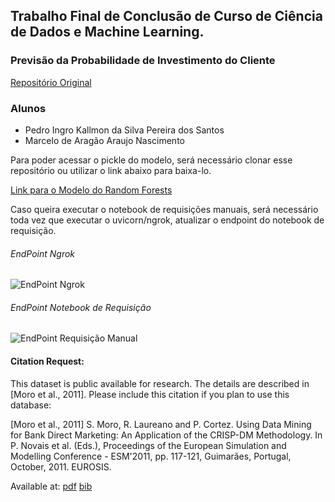 ## Trabalho Final de Conclusão de Curso de Ciência de Dados e Machine Learning.
### Previsão da Probabilidade de Investimento do Cliente
[Repositório Original](https://github.com/PedroIngro/tcc_pi_ma_prob_investimento_bancario)

### Alunos
* Pedro Ingro Kallmon da Silva Pereira dos Santos
* Marcelo de Aragão Araujo Nascimento

Para poder acessar o pickle do modelo, será necessário clonar esse repositório ou utilizar o link abaixo para baixa-lo.

[Link para o Modelo do Random Forests](https://drive.google.com/file/d/1B0KQGpw0UbNunT-diYxmwQ5VJMii0n0v/view?usp=sharing)

Caso queira executar o notebook de requisições manuais, será necessário toda vez que executar o uvicorn/ngrok, atualizar o endpoint do notebook de requisição.

###### EndPoint Ngrok
![EndPoint Ngrok](https://github.com/PedroIngro/tcc_pi_ma_prob_investimento_bancario/assets/56962442/a66f2f6d-850c-44ff-a8fe-8e69a52a768b)

###### EndPoint Notebook de Requisição
![EndPoint Requisição Manual](https://github.com/PedroIngro/tcc_pi_ma_prob_investimento_bancario/assets/56962442/8509aaee-f1c4-40ac-8d02-2a2e2ea78a60)


#### Citation Request:
  This dataset is public available for research. The details are described in [Moro et al., 2011]. 
  Please include this citation if you plan to use this database:

  [Moro et al., 2011] S. Moro, R. Laureano and P. Cortez. Using Data Mining for Bank Direct Marketing: An Application of the CRISP-DM Methodology. 
  In P. Novais et al. (Eds.), Proceedings of the European Simulation and Modelling Conference - ESM'2011, pp. 117-121, Guimarães, Portugal, October, 2011. EUROSIS.

  Available at: [pdf](http://hdl.handle.net/1822/14838)
                [bib](http://www3.dsi.uminho.pt/pcortez/bib/2011-esm-1.txt)
